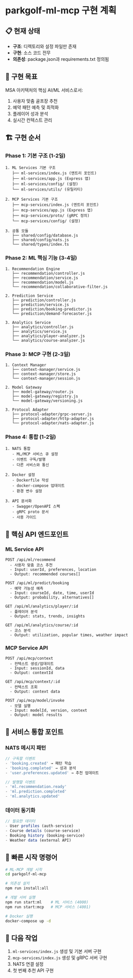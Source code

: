 # parkgolf-ml-mcp 구현 계획

## 📋 현재 상태
- **구조**: 디렉토리와 설정 파일만 존재
- **구현**: 소스 코드 전무
- **의존성**: package.json과 requirements.txt 정의됨

## 🎯 구현 목표
MSA 아키텍처의 핵심 AI/ML 서비스로서:
1. 사용자 맞춤 골프장 추천
2. 예약 패턴 예측 및 최적화
3. 플레이어 성과 분석
4. 실시간 컨텍스트 관리

## 🏗️ 구현 순서

### Phase 1: 기본 구조 (1-2일)
```
1. ML Services 기본 구조
   ├── ml-services/index.js (엔트리 포인트)
   ├── ml-services/app.js (Express 앱)
   ├── ml-services/config/ (설정)
   └── ml-services/utils/ (유틸리티)

2. MCP Services 기본 구조  
   ├── mcp-services/index.js (엔트리 포인트)
   ├── mcp-services/app.js (Express 앱)
   ├── mcp-services/proto/ (gRPC 정의)
   └── mcp-services/config/ (설정)

3. 공통 모듈
   ├── shared/config/database.js
   ├── shared/config/nats.js
   └── shared/types/index.ts
```

### Phase 2: ML 핵심 기능 (3-4일)
```
1. Recommendation Engine
   ├── recommendation/controller.js
   ├── recommendation/service.js
   ├── recommendation/model.js
   └── recommendation/collaborative-filter.js

2. Prediction Service
   ├── prediction/controller.js
   ├── prediction/service.js
   ├── prediction/booking-predictor.js
   └── prediction/demand-forecaster.js

3. Analytics Service
   ├── analytics/controller.js
   ├── analytics/service.js
   ├── analytics/player-analyzer.js
   └── analytics/course-analyzer.js
```

### Phase 3: MCP 구현 (2-3일)
```
1. Context Manager
   ├── context-manager/service.js
   ├── context-manager/store.js
   └── context-manager/session.js

2. Model Gateway
   ├── model-gateway/router.js
   ├── model-gateway/registry.js
   └── model-gateway/versioning.js

3. Protocol Adapter
   ├── protocol-adapter/grpc-server.js
   ├── protocol-adapter/http-adapter.js
   └── protocol-adapter/nats-adapter.js
```

### Phase 4: 통합 (1-2일)
```
1. NATS 통합
   - ML/MCP 서비스 큐 설정
   - 이벤트 구독/발행
   - 다른 서비스와 통신

2. Docker 설정
   - Dockerfile 작성
   - docker-compose 업데이트
   - 환경 변수 설정

3. API 문서화
   - Swagger/OpenAPI 스펙
   - gRPC proto 문서
   - 사용 가이드
```

## 🔑 핵심 API 엔드포인트

### ML Service API
```
POST /api/ml/recommend
  - 사용자 맞춤 코스 추천
  - Input: userId, preferences, location
  - Output: recommended courses[]

POST /api/ml/predict/booking
  - 예약 가능성 예측
  - Input: courseId, date, time, userId
  - Output: probability, alternatives[]

GET /api/ml/analytics/player/:id
  - 플레이어 분석
  - Output: stats, trends, insights

GET /api/ml/analytics/course/:id
  - 코스 분석
  - Output: utilization, popular times, weather impact
```

### MCP Service API
```
POST /api/mcp/context
  - 컨텍스트 생성/업데이트
  - Input: sessionId, data
  - Output: contextId

GET /api/mcp/context/:id
  - 컨텍스트 조회
  - Output: context data

POST /api/mcp/model/invoke
  - 모델 실행
  - Input: modelId, version, context
  - Output: model results
```

## 🔗 서비스 통합 포인트

### NATS 메시지 패턴
```javascript
// 구독할 이벤트
- 'booking.created' → 패턴 학습
- 'booking.completed' → 성과 분석
- 'user.preferences.updated' → 추천 업데이트

// 발행할 이벤트
- 'ml.recommendation.ready'
- 'ml.prediction.completed'
- 'ml.analytics.updated'
```

### 데이터 동기화
```javascript
// 필요한 데이터
- User profiles (auth-service)
- Course details (course-service)
- Booking history (booking-service)
- Weather data (external API)
```

## 🚀 빠른 시작 명령어
```bash
# ML-MCP 개발 시작
cd parkgolf-ml-mcp

# 의존성 설치
npm run install:all

# 개발 서버 실행
npm run start:ml    # ML 서비스 (4000)
npm run start:mcp   # MCP 서비스 (4001)

# Docker 실행
docker-compose up -d
```

## 📝 다음 작업
1. `ml-services/index.js` 생성 및 기본 서버 구현
2. `mcp-services/index.js` 생성 및 gRPC 서버 구현
3. NATS 연결 설정
4. 첫 번째 추천 API 구현